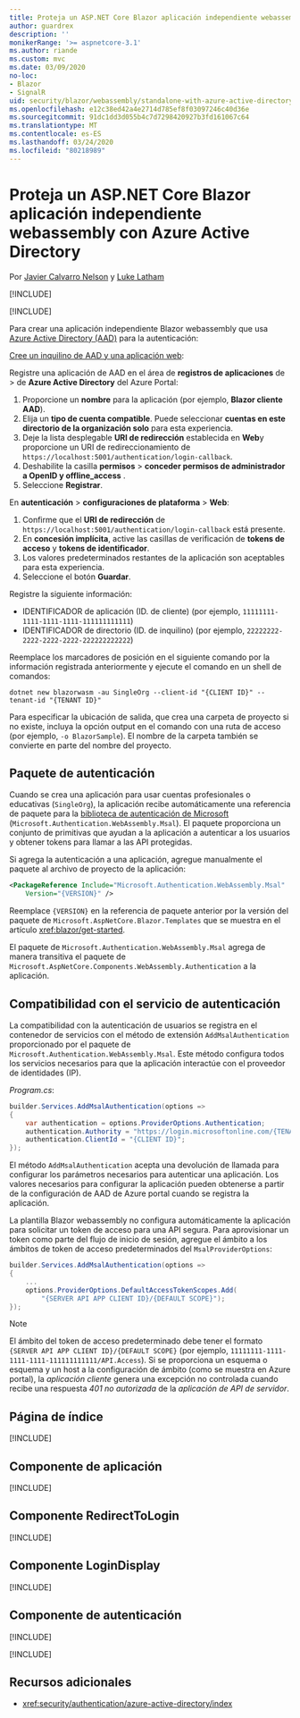 ```yaml
---
title: Proteja un ASP.NET Core Blazor aplicación independiente webassembly con Azure Active Directory
author: guardrex
description: ''
monikerRange: '>= aspnetcore-3.1'
ms.author: riande
ms.custom: mvc
ms.date: 03/09/2020
no-loc:
- Blazor
- SignalR
uid: security/blazor/webassembly/standalone-with-azure-active-directory
ms.openlocfilehash: e12c38ed42a4e2714d785ef8f03097246c40d36e
ms.sourcegitcommit: 91dc1dd3d055b4c7d7298420927b3fd161067c64
ms.translationtype: MT
ms.contentlocale: es-ES
ms.lasthandoff: 03/24/2020
ms.locfileid: "80218989"
---
```

# <a name="secure-an-aspnet-core-opno-locblazor-webassembly-standalone-app-with-azure-active-directory"></a>Proteja un ASP.NET Core Blazor aplicación independiente webassembly con Azure Active Directory

Por [Javier Calvarro Nelson](https://github.com/javiercn) y [Luke Latham](https://github.com/guardrex)

[!INCLUDE[](~/includes/blazorwasm-preview-notice.md)]

[!INCLUDE[](~/includes/blazorwasm-3.2-template-article-notice.md)]

Para crear una aplicación independiente Blazor webassembly que usa [Azure Active Directory (AAD)](https://azure.microsoft.com/services/active-directory/) para la autenticación:

[Cree un inquilino de AAD y una aplicación web](/azure/active-directory/develop/v2-overview):

Registre una aplicación de AAD en el área de **registros de aplicaciones** de > de **Azure Active Directory** del Azure Portal:

1. Proporcione un **nombre** para la aplicación (por ejemplo, **Blazor cliente AAD**).
1. Elija un **tipo de cuenta compatible**. Puede seleccionar **cuentas en este directorio de la organización solo** para esta experiencia.
1. Deje la lista desplegable **URI de redirección** establecida en **Web**y proporcione un URI de redireccionamiento de `https://localhost:5001/authentication/login-callback`.
1. Deshabilite la casilla **permisos** > **conceder permisos de administrador a OpenID y offline_access** .
1. Seleccione **Registrar**.

En **autenticación** > **configuraciones de plataforma** > **Web**:

1. Confirme que el **URI de redirección** de `https://localhost:5001/authentication/login-callback` está presente.
1. En **concesión implícita**, active las casillas de verificación de **tokens de acceso** y **tokens de identificador**.
1. Los valores predeterminados restantes de la aplicación son aceptables para esta experiencia.
1. Seleccione el botón **Guardar**.

Registre la siguiente información:

* IDENTIFICADOR de aplicación (ID. de cliente) (por ejemplo, `11111111-1111-1111-1111-111111111111`)
* IDENTIFICADOR de directorio (ID. de inquilino) (por ejemplo, `22222222-2222-2222-2222-222222222222`)

Reemplace los marcadores de posición en el siguiente comando por la información registrada anteriormente y ejecute el comando en un shell de comandos:

```dotnetcli
dotnet new blazorwasm -au SingleOrg --client-id "{CLIENT ID}" --tenant-id "{TENANT ID}"
```

Para especificar la ubicación de salida, que crea una carpeta de proyecto si no existe, incluya la opción output en el comando con una ruta de acceso (por ejemplo, `-o BlazorSample`). El nombre de la carpeta también se convierte en parte del nombre del proyecto.

## <a name="authentication-package"></a>Paquete de autenticación

Cuando se crea una aplicación para usar cuentas profesionales o educativas (`SingleOrg`), la aplicación recibe automáticamente una referencia de paquete para la [biblioteca de autenticación de Microsoft](/azure/active-directory/develop/msal-overview) (`Microsoft.Authentication.WebAssembly.Msal`). El paquete proporciona un conjunto de primitivas que ayudan a la aplicación a autenticar a los usuarios y obtener tokens para llamar a las API protegidas.

Si agrega la autenticación a una aplicación, agregue manualmente el paquete al archivo de proyecto de la aplicación:

```xml
<PackageReference Include="Microsoft.Authentication.WebAssembly.Msal" 
    Version="{VERSION}" />
```

Reemplace `{VERSION}` en la referencia de paquete anterior por la versión del paquete de `Microsoft.AspNetCore.Blazor.Templates` que se muestra en el artículo <xref:blazor/get-started>.

El paquete de `Microsoft.Authentication.WebAssembly.Msal` agrega de manera transitiva el paquete de `Microsoft.AspNetCore.Components.WebAssembly.Authentication` a la aplicación.

## <a name="authentication-service-support"></a>Compatibilidad con el servicio de autenticación

La compatibilidad con la autenticación de usuarios se registra en el contenedor de servicios con el método de extensión `AddMsalAuthentication` proporcionado por el paquete de `Microsoft.Authentication.WebAssembly.Msal`. Este método configura todos los servicios necesarios para que la aplicación interactúe con el proveedor de identidades (IP).

*Program.cs*:

```csharp
builder.Services.AddMsalAuthentication(options =>
{
    var authentication = options.ProviderOptions.Authentication;
    authentication.Authority = "https://login.microsoftonline.com/{TENANT ID}";
    authentication.ClientId = "{CLIENT ID}";
});
```

El método `AddMsalAuthentication` acepta una devolución de llamada para configurar los parámetros necesarios para autenticar una aplicación. Los valores necesarios para configurar la aplicación pueden obtenerse a partir de la configuración de AAD de Azure portal cuando se registra la aplicación.

La plantilla Blazor webassembly no configura automáticamente la aplicación para solicitar un token de acceso para una API segura. Para aprovisionar un token como parte del flujo de inicio de sesión, agregue el ámbito a los ámbitos de token de acceso predeterminados del `MsalProviderOptions`:

```csharp
builder.Services.AddMsalAuthentication(options =>
{
    ...
    options.ProviderOptions.DefaultAccessTokenScopes.Add(
        "{SERVER API APP CLIENT ID}/{DEFAULT SCOPE}");
});
```

> [!NOTE]
> El ámbito del token de acceso predeterminado debe tener el formato `{SERVER API APP CLIENT ID}/{DEFAULT SCOPE}` (por ejemplo, `11111111-1111-1111-1111-111111111111/API.Access`). Si se proporciona un esquema o esquema y un host a la configuración de ámbito (como se muestra en Azure portal), la *aplicación cliente* genera una excepción no controlada cuando recibe una respuesta *401 no autorizada* de la *aplicación de API de servidor*.

## <a name="index-page"></a>Página de índice

[!INCLUDE[](~/includes/blazor-security/index-page-msal.md)]

## <a name="app-component"></a>Componente de aplicación

[!INCLUDE[](~/includes/blazor-security/app-component.md)]

## <a name="redirecttologin-component"></a>Componente RedirectToLogin

[!INCLUDE[](~/includes/blazor-security/redirecttologin-component.md)]

## <a name="logindisplay-component"></a>Componente LoginDisplay

[!INCLUDE[](~/includes/blazor-security/logindisplay-component.md)]

## <a name="authentication-component"></a>Componente de autenticación

[!INCLUDE[](~/includes/blazor-security/authentication-component.md)]

[!INCLUDE[](~/includes/blazor-security/troubleshoot.md)]

## <a name="additional-resources"></a>Recursos adicionales

* <xref:security/authentication/azure-active-directory/index>
